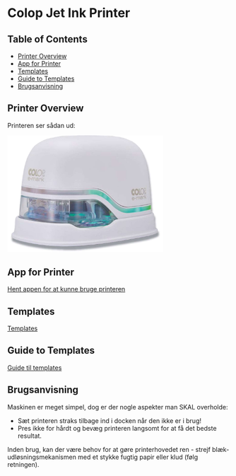 # Colop Jet Ink Printer

## Table of Contents
- [Printer Overview](#printer-overview)
- [App for Printer](#app-for-printer)
- [Templates](#templates)
- [Guide to Templates](#guide-to-templates)
- [Brugsanvisning](#brugsanvisning)

## Printer Overview

Printeren ser sådan ud:

<img src="./p1130430_large.jpg" alt="Colop Jet Ink Printer" width="70%">

## App for Printer

[Hent appen for at kunne bruge printeren](https://www.colop.com/en_eur/mobile-printing/the-e-mark/app-software)

## Templates

[Templates](https://www.colop.com/en_eur/mobile-printing/the-e-mark/templates)

## Guide to Templates

[Guide til templates](https://colop-emark.zendesk.com/hc/en-150/articles/6064143568669-How-can-I-use-the-additional-templates-from-the-website)


## Brugsanvisning

Maskinen er meget simpel, dog er der nogle aspekter man SKAL overholde:

- Sæt printeren straks tilbage ind i docken når den ikke er i brug!
- Pres ikke for hårdt og bevæg printeren langsomt for at få det bedste resultat.

Inden brug, kan der være behov for at gøre printerhovedet ren - strejf blæk-udløsningsmekanismen med et stykke fugtig papir eller klud (følg retningen). 
